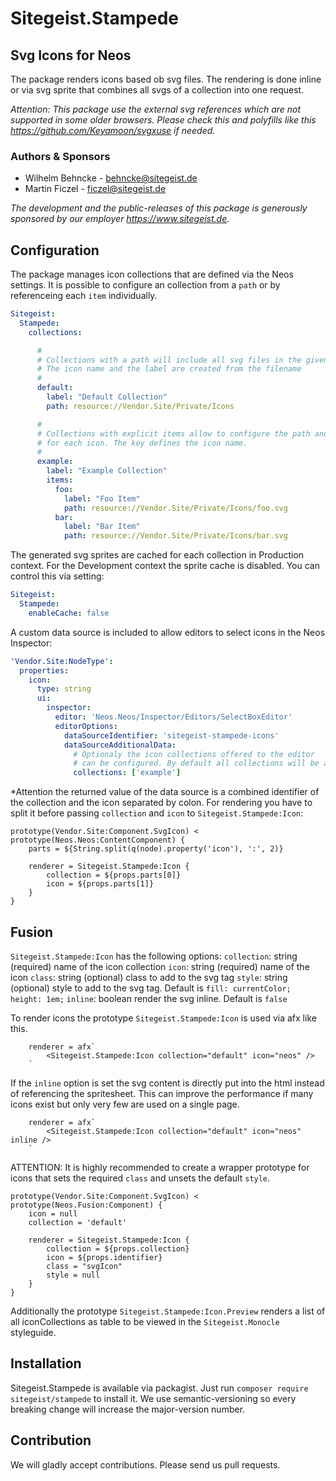 # Sitegeist.Stampede 
## Svg Icons for Neos

The package renders icons based ob svg files. The rendering is done inline or via svg sprite that combines all svgs of a collection into one request.

*Attention: This package use the external svg references which are not supported in some older browsers. Please 
check this and polyfills like this https://github.com/Keyamoon/svgxuse if needed.*

### Authors & Sponsors

* Wilhelm Behncke - behncke@sitegeist.de
* Martin Ficzel - ficzel@sitegeist.de

*The development and the public-releases of this package is generously sponsored by our employer https://www.sitegeist.de.*

## Configuration

The package manages icon collections that are defined via the Neos settings. It is possible to configure an 
collection from a `path` or by referenceing each `item` individually.

```yaml
Sitegeist:
  Stampede:
    collections:

      #
      # Collections with a path will include all svg files in the given path
      # The icon name and the label are created from the filename
      #
      default: 
        label: "Default Collection"
        path: resource://Vendor.Site/Private/Icons

      #
      # Collections with explicit items allow to configure the path and label
      # for each icon. The key defines the icon name.
      #
      example:
        label: "Example Collection"
        items:
          foo:
            label: "Foo Item"
            path: resource://Vendor.Site/Private/Icons/foo.svg
          bar:
            label: "Bar Item"
            path: resource://Vendor.Site/Private/Icons/bar.svg
```

The generated svg sprites are cached for each collection in Production context. For the Development context
the sprite cache is disabled. You can control this via setting:

```yaml
Sitegeist:
  Stampede:
    enableCache: false
```  

A custom data source is included to allow editors to select icons in the Neos Inspector: 
```yaml
'Vendor.Site:NodeType': 
  properties:
    icon:
      type: string
      ui:
        inspector:
          editor: 'Neos.Neos/Inspector/Editors/SelectBoxEditor'
          editorOptions:
            dataSourceIdentifier: 'sitegeist-stampede-icons'
            dataSourceAdditionalData:
              # Optionaly the icon collections offered to the editor
              # can be configured. By default all collections will be available   
              collections: ['example']
```

*Attention the returned value of the data source is a combined identifier of the 
collection and the icon separated by colon. For rendering you have to split it before passing
`collection` and `icon` to `Sitegeist.Stampede:Icon`:

``` 
prototype(Vendor.Site:Component.SvgIcon) < prototype(Neos.Neos:ContentComponent) {
    parts = ${String.split(q(node).property('icon'), ':', 2)} 
       
    renderer = Sitegeist.Stampede:Icon {
        collection = ${props.parts[0]}
        icon = ${props.parts[1]}
    }
}
```

## Fusion


`Sitegeist.Stampede:Icon` has the following options:
`collection`: string (required) name of the icon collection 
`icon`: string (required) name of the icon 
`class`: string (optional) class to add to the svg tag
`style`: string (optional) style to add to the svg tag. Default is `fill: currentColor; height: 1em;`
`inline`: boolean render the svg inline. Default is `false`

To render icons the prototype `Sitegeist.Stampede:Icon` is used via afx like this. 
```
    renderer = afx`
        <Sitegeist.Stampede:Icon collection="default" icon="neos" />
    `
```

If the `inline` option is set the svg content is directly put into the html instead of referencing
the spritesheet. This can improve the performance if many icons exist but only very few are used on a single page. 
```
    renderer = afx`
        <Sitegeist.Stampede:Icon collection="default" icon="neos" inline />
    `
```

ATTENTION: It is highly recommended to create a wrapper prototype for icons that sets the required `class` and unsets the default `style`.

```
prototype(Vendor.Site:Component.SvgIcon) < prototype(Neos.Fusion:Component) {
    icon = null
    collection = 'default'

    renderer = Sitegeist.Stampede:Icon {
        collection = ${props.collection}
        icon = ${props.identifier}
        class = "svgIcon"
        style = null
    }
}
```

Additionally the prototype `Sitegeist.Stampede:Icon.Preview` renders a list of all iconCollections 
as table to be viewed in the `Sitegeist.Monocle` styleguide.


## Installation

Sitegeist.Stampede is available via packagist. Just run `composer require sitegeist/stampede` to install it. We use semantic-versioning so every breaking change will increase the major-version number.

## Contribution

We will gladly accept contributions. Please send us pull requests.
